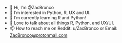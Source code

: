 - 👋 Hi, I’m @ZacBronco
- 👀 I’m interested in Python, R, UX and UI.
- 🌱 I’m currently learning R and Python!
- 💞️ Love to talk about all things R, Python, and UX/UI.
- 📫 How to reach me on Reddit: u/ZacBronco or Email: ZacBronco@protonmail.com
